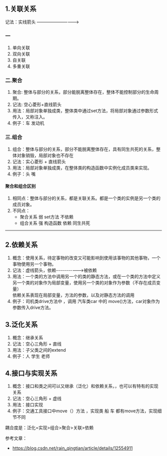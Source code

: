 ## 1.关联关系
记法：实线箭头 ——————————>
### 一
1. 单向关联
2. 双向关联
3. 自关联
4. 多重关联

### 二.聚合
1. 聚合: 整体与部分的关系，部分能脱离整体存在，整体不能控制部分的生命周期。
2. 记法: 空心菱形+直线箭头   
3. 用法：局部对象单独成类，整体类中通过set方法，将局部对象通过参数形式传入，又称注入。
4. 例子：车  发动机

### 三.组合
1. 组合：整体与部分的关系，部分不能脱离整体存在，具有同生共死的关系，整体对象销毁，局部对象也不存在
2. 记法：实心菱形 + 直线箭头
3. 用法：局部对象单独成类，在整体类的构造函数中实例化成员类来实现。
4. 例子：头 嘴

#### 聚合和组合区别
1. 相同点：整体与部分的关系，都是关联关系。都是一个类的实例是另一个类的成员对象。
2. 不同点：
   - 聚合关系 弱  set方法    不依赖  
   - 组合关系 强  构造函数    依赖   同生共死

----------------------------
## 2.依赖关系
1. 概念：使用关系，待定事物的改变又可能影响到使用该事物的其他事物，一个事物使用另一个事物。
2. 记法：虚线箭头，依赖----------->被依赖
3. 用法：一个类的方法中调用另一个的类的静态方法，或在一个类的方法中定义另一个类的对象作为局部变量，使用另一个类的对象作为参数（不存在成员变量）  
依赖关系表现在局部变量，方法的参数，以及对静态方法的调用
4. 例子：司机类drive方法中 ，调用 汽车类car 中的 move()方法，car对象作为参数传入drive方法。

## 3.泛化关系
1. 概念：继承关系
2. 记法：空心三角形  + 直线
3. 用法：子父类之间的extend
4. 例子：人   学生 老师

## 4.接口与实现关系
1. 概念：接口和类之间可以又继承（泛化）和依赖关系，，也可以有特有的实现关系
2. 记法：空心三角形  + 虚线
3. 用法：接口实现
4. 例子：交通工具接口中move（）方法 ，实现类 船  车  都有move方法，实现细节不同


耦合度是：泛化=实现>组合>聚合>关联>依赖

参考文章：
   - https://blog.csdn.net/rain_qingtian/article/details/12554911